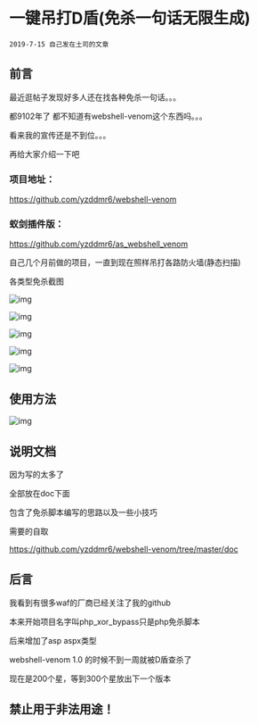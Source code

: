 # 一键吊打D盾(免杀一句话无限生成)


```
2019-7-15 自己发在土司的文章
```

<meta name="referrer" content="no-referrer" />

## 前言

最近逛帖子发现好多人还在找各种免杀一句话。。。

都9102年了 都不知道有webshell-venom这个东西吗。。。

看来我的宣传还是不到位。。。

再给大家介绍一下吧

### 项目地址：

https://github.com/yzddmr6/webshell-venom

### 蚁剑插件版：

https://github.com/yzddmr6/as_webshell_venom

自己几个月前做的项目，一直到现在照样吊打各路防火墙(静态扫描)

各类型免杀截图

![img](https://cdn.nlark.com/yuque/0/2021/png/1599908/1623900437005-6ed28bbe-82eb-4dd9-b876-4d28200473c2.png)

![img](https://cdn.nlark.com/yuque/0/2021/png/1599908/1623900437167-e79121b5-9f42-4a4d-a62d-79cc87ad21e6.png)

![img](https://cdn.nlark.com/yuque/0/2021/png/1599908/1623900437334-c08cd4e5-dce1-44fc-b0df-7785581692f6.png)

![img](https://cdn.nlark.com/yuque/0/2021/png/1599908/1623900437511-a6afdf69-e192-49c3-977f-8490f417a7cb.png)

![img](https://cdn.nlark.com/yuque/0/2021/png/1599908/1623900437673-9610a2c7-3335-4c1a-8b9a-4365f4bd5bd9.png)

## 使用方法

![img](https://cdn.nlark.com/yuque/0/2021/png/1599908/1623900437811-4bac970d-53d9-43bc-8d1c-fa8fcbd158d9.png)

## 说明文档

因为写的太多了

全部放在doc下面

包含了免杀脚本编写的思路以及一些小技巧

需要的自取

https://github.com/yzddmr6/webshell-venom/tree/master/doc

## 后言

我看到有很多waf的厂商已经关注了我的github

本来开始项目名字叫php_xor_bypass只是php免杀脚本

后来增加了asp aspx类型

webshell-venom 1.0 的时候不到一周就被D盾查杀了

现在是200个星，等到300个星放出下一个版本

## 禁止用于非法用途！
